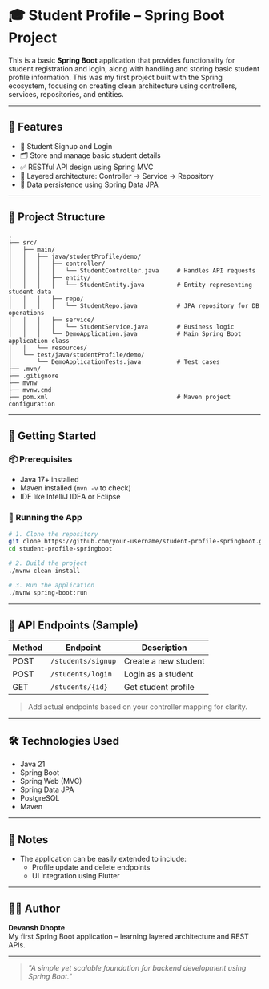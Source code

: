 # 🎓 Student Profile – Spring Boot Project

This is a basic **Spring Boot** application that provides functionality for student registration and login, along with handling and storing basic student profile information. This was my first project built with the Spring ecosystem, focusing on creating clean architecture using controllers, services, repositories, and entities.

---

## 🧱 Features

- 🔐 Student Signup and Login
- 🗂️ Store and manage basic student details
- ✅ RESTful API design using Spring MVC
- 🧠 Layered architecture: Controller → Service → Repository
- 💾 Data persistence using Spring Data JPA

---

## 📁 Project Structure

```
.
├── src/
│   ├── main/
│   │   ├── java/studentProfile/demo/
│   │   │   ├── controller/
│   │   │   │   └── StudentController.java     # Handles API requests
│   │   │   ├── entity/
│   │   │   │   └── StudentEntity.java         # Entity representing student data
│   │   │   ├── repo/
│   │   │   │   └── StudentRepo.java           # JPA repository for DB operations
│   │   │   ├── service/
│   │   │   │   └── StudentService.java        # Business logic
│   │   │   └── DemoApplication.java           # Main Spring Boot application class
│   │   └── resources/
│   └── test/java/studentProfile/demo/
│       └── DemoApplicationTests.java          # Test cases
├── .mvn/
├── .gitignore
├── mvnw
├── mvnw.cmd
├── pom.xml                                    # Maven project configuration
```

---

## 🚀 Getting Started

### 📦 Prerequisites

- Java 17+ installed
- Maven installed (`mvn -v` to check)
- IDE like IntelliJ IDEA or Eclipse

### 🔧 Running the App

```bash
# 1. Clone the repository
git clone https://github.com/your-username/student-profile-springboot.git
cd student-profile-springboot

# 2. Build the project
./mvnw clean install

# 3. Run the application
./mvnw spring-boot:run
```

---

## 🔗 API Endpoints (Sample)

| Method | Endpoint          | Description            |
|--------|-------------------|------------------------|
| POST   | `/students/signup` | Create a new student   |
| POST   | `/students/login`  | Login as a student     |
| GET    | `/students/{id}`   | Get student profile    |

> Add actual endpoints based on your controller mapping for clarity.

---

## 🛠️ Technologies Used

- Java 21
- Spring Boot
- Spring Web (MVC)
- Spring Data JPA
- PostgreSQL
- Maven

---

## 📌 Notes

- The application can be easily extended to include:
  - Profile update and delete endpoints
  - UI integration using Flutter

---

## 👨‍💻 Author

**Devansh Dhopte**  
My first Spring Boot application – learning layered architecture and REST APIs.

---

> _"A simple yet scalable foundation for backend development using Spring Boot."_
